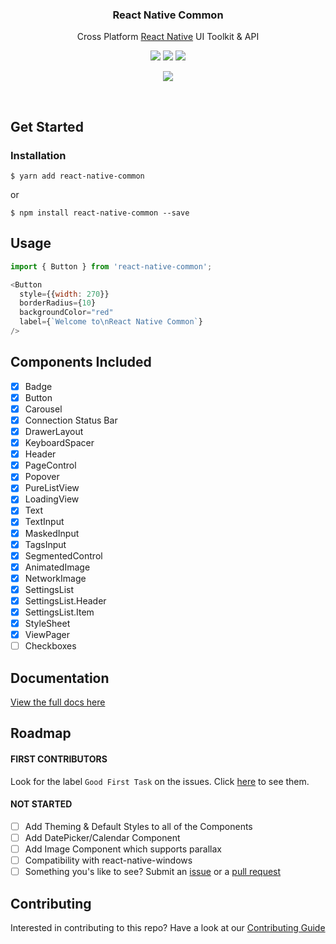 
<h3 align="center">
  React Native Common
</h3>

<p align="center">
  Cross Platform <a href="https://facebook.github.io/react-native/">React Native</a> UI Toolkit & API
</p>

<p align="center">
  <a href="https://www.npmjs.com/package/react-native-common"><img src="https://img.shields.io/npm/v/react-native-common.svg?style=flat-square"></a>
  <a href="https://www.npmjs.com/package/react-native-common"><img src="https://img.shields.io/npm/dm/react-native-common.svg?style=flat-square"></a>
  <a href="https://travis-ci.org/rghorbani/react-native-common"><img src="https://img.shields.io/travis/rghorbani/react-native-common/master.svg?style=flat-square"></a>
</p>

<p align="center">
  <a href="https://github.com/prettier/prettier"><img src="https://img.shields.io/badge/styled_with-prettier-ff69b4.svg"></a>
</p>

<br />

## Get Started

### Installation

`$ yarn add react-native-common`

or

`$ npm install react-native-common --save`

## Usage

```javascript
import { Button } from 'react-native-common';

<Button
  style={{width: 270}}
  borderRadius={10}
  backgroundColor="red"
  label={`Welcome to\nReact Native Common`}
/>
```

## Components Included

- [x] Badge
- [x] Button
- [x] Carousel
- [x] Connection Status Bar
- [x] DrawerLayout
- [x] KeyboardSpacer
- [x] Header
- [x] PageControl
- [x] Popover
- [x] PureListView
- [x] LoadingView
- [x] Text
- [x] TextInput
- [x] MaskedInput
- [x] TagsInput
- [x] SegmentedControl
- [x] AnimatedImage
- [x] NetworkImage
- [x] SettingsList
- [x] SettingsList.Header
- [x] SettingsList.Item
- [x] StyleSheet
- [x] ViewPager
- [ ] Checkboxes

## Documentation

[View the full docs here](https://rghorbani.github.io/react-native-common/)

## Roadmap

#### FIRST CONTRIBUTORS
Look for the label `Good First Task` on the issues. Click [here](https://github.com/rghorbani/react-native-common/issues?q=is%3Aopen+is%3Aissue+label%3A%22Good+First+Task%22) to see them.

#### NOT STARTED
- [ ] Add Theming & Default Styles to all of the Components
- [ ] Add DatePicker/Calendar Component
- [ ] Add Image Component which supports parallax
- [ ] Compatibility with react-native-windows
- [ ] Something you's like to see? Submit an [issue](https://github.com/rghorbani/react-native-common/issues/new) or a [pull request](https://github.com/rghorbani/react-native-common/pulls)

## Contributing

Interested in contributing to this repo? Have a look at our [Contributing Guide](https://github.com/rghorbani/react-native-common/blob/master/.github/CONTRIBUTING.MD)
